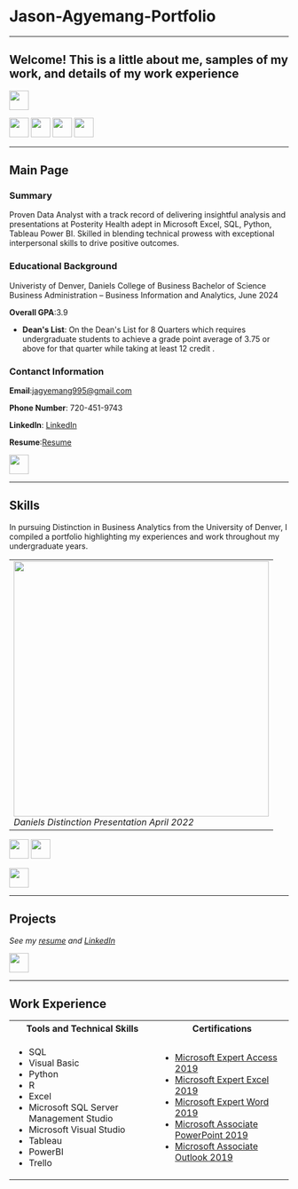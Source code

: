 # Jason-Agyemang-Portfolio

<a name="top"></a>
<hr>

## Welcome! This is a little about me, samples of my work, and details of my work experience
[<img src="https://user-images.githubusercontent.com/91146906/162140860-bfb69654-5603-49bd-a7a1-a836ab1c772c.svg" height="35"/>](#mainpage)

[<img src="https://user-images.githubusercontent.com/91146906/152290724-72946642-3e58-4ba3-b5b8-b687628526b1.svg" height="35"/>](#skills)
[<img src="https://user-images.githubusercontent.com/91146906/152290724-72946642-3e58-4ba3-b5b8-b687628526b1.svg" height="35"/>](#projects)
[<img src="https://user-images.githubusercontent.com/91146906/162140921-207cd392-cfe5-40e6-a84e-0a16e19e405a.svg" height="35"/>](#workexperience)
[<img src="https://user-images.githubusercontent.com/91146906/152290724-72946642-3e58-4ba3-b5b8-b687628526b1.svg" height="35"/>](#leadership&communityinvolvement)


<a name="mainpage"></a>
<hr>

## Main Page

### Summary
Proven Data Analyst with a track record of delivering insightful analysis and presentations at Posterity Health adept in Microsoft Excel, SQL, Python, Tableau Power BI. Skilled in blending technical prowess with exceptional interpersonal skills to drive positive outcomes.


### Educational Background
Univeristy of Denver, Daniels College of Business
Bachelor of Science Business Administration – Business Information and Analytics, June 2024

<b>Overall GPA</b>:3.9

<ul>
  <li><b> Dean's List</b>: On the Dean's List for 8 Quarters which requires undergraduate students to achieve a grade point average of 3.75 or above for that quarter while taking at least 12 credit .</li>
  
</ul>

### Contanct Information
<b>Email</b>:jagyemang995@gmail.com

<b>Phone Number</b>: 720-451-9743

<b>LinkedIn</b>: [LinkedIn](https://www.linkedin.com/in/jasonagyemang/)</i>

<b>Resume</b>:[Resume](/JasonAgyemangResume24.pdf)


[<img src="https://user-images.githubusercontent.com/91146906/152072378-b0168a2d-e85c-47c6-a272-fcfb3f6a44ae.svg" height="35"/>](#top)

<a name="skills"></a>
<hr>

## Skills
In pursuing Distinction in Business Analytics from the University of Denver, I compiled a portfolio highlighting my experiences and work throughout my undergraduate years. 

<table>
  <tr>
    <td>
      <img src="https://user-images.githubusercontent.com/91146906/163692219-efc3d673-751e-4734-8667-21a3aae17f44.jpg" height="460">
      <br><i>Daniels Distinction Presentation April 2022</i>
      </td>
  </tr>
</table>

[<img src="https://user-images.githubusercontent.com/91146906/162140860-bfb69654-5603-49bd-a7a1-a836ab1c772c.svg" height="35"/>](#top)
[<img src="https://user-images.githubusercontent.com/91146906/163692713-13e3fdac-bef7-47f0-85d3-6c98086204cf.svg" height="35"/>](https://www.youtube.com/watch?v=Wo9jiR-w170)

[<img src="https://user-images.githubusercontent.com/91146906/152072378-b0168a2d-e85c-47c6-a272-fcfb3f6a44ae.svg" height="35"/>](#top)

<a name="projects"></a>
<hr>

## Projects
<i>See my [resume](/HannahMcDonaldResume.pdf) and [LinkedIn](https://www.linkedin.com/in/hannah-m-mcdonald/)</i>

[<img src="https://user-images.githubusercontent.com/91146906/162140860-bfb69654-5603-49bd-a7a1-a836ab1c772c.svg" height="35"/>](#top)

<a name="workexperience"></a>
<hr>

## Work Experience

<table>
  <tr>
    <th>Tools and Technical Skills</th>
    <th>Certifications</th>
  </tr>
  <tr>
    <td>
     <ul>
        <li>SQL</li>
        <li>Visual Basic</li>
        <li>Python</li>
        <li>R</li>
        <li>Excel</li>
        <li>Microsoft SQL Server Management Studio</li>
        <li>Microsoft Visual Studio</li>
        <li>Tableau</li>
       <li>PowerBI</li>
        <li>Trello</li>
      </ul>
    </td>
    <td>
     <ul>
        <li><a href = "https://www.credly.com/badges/e654fce3-19be-40b3-9347-228eea2ce3a1/public_url">Microsoft Expert Access 2019</a></li>
        <li><a href = "https://www.credly.com/badges/23f6c6da-fbcd-4a01-bedc-2f9ca4e5a540/public_url">Microsoft Expert Excel 2019</a></li>
        <li><a href = "https://www.credly.com/badges/ac1cb133-b395-4a61-a71c-8fd6ea908771/public_url">Microsoft Expert Word 2019</a></li>
        <li><a href = "https://www.credly.com/badges/e1f089c5-e148-4a30-9dc3-b6551e873dd8/public_url">Microsoft Associate PowerPoint 2019</a></li>
       <li><a href = "https://www.credly.com/badges/7204aaa1-f592-4582-bc1c-7444f5d49cba/public_url">Microsoft Associate Outlook 2019</a></li>
      </ul>
    </td>
 
